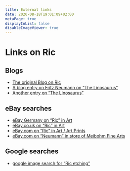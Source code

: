 ```yaml
---
title: External links
date: 2020-08-18T19:01:09+02:00
metaPage: true
displayInList: false
disableImageViewer: true
---
```

Links on Ric
============

Blogs
-----

*   [The original Blog on Ric](http://ric-unknownartist.blogspot.com/)
*   [A blog entry on Fritz Neumann on “The Linosaurus”](http://gerrie-thefriendlyghost.blogspot.com/2012/02/mystery-prints.html)
*   [Another entry on “The Linosaurus”](http://gerrie-thefriendlyghost.blogspot.com/2012/02/mystery-prints-continued.html)

eBay searches 
-------------

*   [eBay Germany on “Ric” in Art](https://www.ebay.de/sch/i.html?_odkw=Ric&_osacat=550&_from=R40&_trksid=p2045573.m570.l1313.TR5.TRC2.A0.H0.XRic+-flair.TRS0&_nkw=Ric+-flair&_sacat=550)
*   [eBay.co.uk on “Ric” in Art](https://www.ebay.co.uk/sch/550/i.html?_from=R40&_nkw=ric+-flair)
*   [eBay.com on “Ric” in Art / Art Prints](https://www.ebay.com/sch/i.html?_from=R40&_trksid=p2499334.m570.l1312&_nkw=Ric&_sacat=360)
*   [eBay.com on “Neumann” in store of Meibohm Fine Arts ](http://www.ebaystores.com/Meibohm-Fine-Arts/_i.html?_nkw=Neumann&submit=Search&_sid=386397461)

Google searches
---------------

*  [google image search for “Ric etching”](https://www.google.com/search?q=ric+etching&safe=off&source=lnms&tbm=isch&sa=X&ved=2ahUKEwiV1pHxianrAhVLNOwKHYcZBhYQ_AUoAXoECAsQAw&biw=1280&bih=873)
